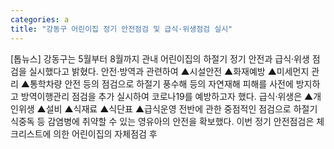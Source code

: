 ```yaml
---
categories: a
title: "강동구 어린이집 정기 안전점검 및 급식·위생점검 실시"
---
```

[톱뉴스] 강동구는 5월부터 8월까지 관내 어린이집의 하절기 정기 안전과 급식·위생 점검을 실시했다고 밝혔다. 안전·방역과 관련하여 ▲시설안전 ▲화재예방 ▲미세먼지 관리 ▲통학차량 안전 등의 점검으로 하절기 풍수해 등의 자연재해 피해를 사전에 방지하고 방역이행관리 점검을 추가 실시하여 코로나19를 예방하고자 했다. 급식·위생은 ▲개인위생 ▲설비 ▲식재료 ▲식단표 ▲급식운영 전반에 관한 중점적인 점검으로 하절기 식중독 등 감염병에 취약할 수 있는 영유아의 안전을 확보했다. 이번 정기 안전점검은 체크리스트에 의한 어린이집의 자체점검 후